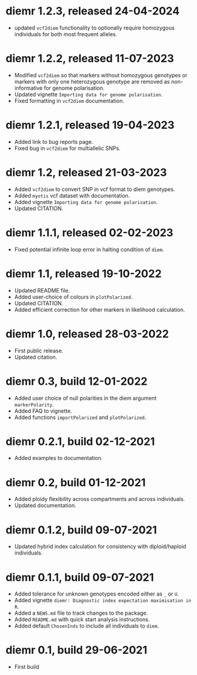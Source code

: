 # diemr 1.2.3, released 24-04-2024

- updated `vcf2diem` functionality to optionally require homozygous individuals for both most frequent alleles.



# diemr 1.2.2, released 11-07-2023 

- Modified `vcf2diem` so that markers without homozygous genotypes or markers with only one heterozygous genotype are removed as non-informative for genome polarisation.
- Updated vignette `Importing data for genome polarisation`.
- Fixed formatting in `vcf2diem` documentation.


# diemr 1.2.1, released 19-04-2023

- Added link to bug reports page.
- Fixed bug in `vcf2diem` for multiallelic SNPs.


# diemr 1.2, released 21-03-2023

- Added `vcf2diem` to convert SNP in vcf format to diem genotypes.
- Added `myotis` vcf dataset with documentation.
- Added vignette `Importing data for genome polarisation`.
- Updated CITATION.



# diemr 1.1.1, released 02-02-2023

- Fixed potential infinite loop error in halting condition of `diem`.



# diemr 1.1, released 19-10-2022

- Updated README file.
- Added user-choice of colours in `plotPolarized`.
- Updated CITATION.
- Added efficient correction for other markers in likelihood calculation. 



# diemr 1.0, released 28-03-2022

- First public release.
- Updated citation.


# diemr 0.3, build 12-01-2022

- Added user choice of null polarities in the diem argument `markerPolarity`.
- Added FAQ to vignette.
- Added functions `importPolarized` and `plotPolarized`.


# diemr 0.2.1, build 02-12-2021

- Added examples to documentation.


# diemr 0.2, build 01-12-2021

- Added ploidy flexibility across compartments and across individuals.
- Updated documentation.


# diemr 0.1.2, build 09-07-2021

- Updated hybrid index calculation for consistency with diploid/haploid individuals.


# diemr 0.1.1, build 09-07-2021

- Added tolerance for unknown genotypes encoded either as `_` or `U`.
- Added vignette `diemr: Diagnostic index expectation maximisation in R`.
- Added a `NEWS.md` file to track changes to the package.
- Added `README.md` with quick start analysis instructions.
- Added default `ChosenInds` to include all individuals to `diem`. 


# diemr 0.1, build 29-06-2021

- First build